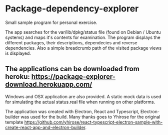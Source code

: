 # Package-dependency-explorer
Small sample program for personal exercise. 

The app searches for the var/lib/dpkg/status file (found on Debian / Ubuntu systems) and maps it's contents for examination. The program displays the different packages, their descriptions, dependecies and reverse dependencies. Also a simple breadcrumb path of the visited package views is displayed.


## The applications can be downloaded from heroku: https://package-explorer-download.herokuapp.com/
Windows and OSX application are also provided. A static mock data is used for simulating the actual status.real file when running on other platforms.

The application was created with Electron, React and Typescript, Electron-builder was used for the build. Many thanks goes to Yhirose for the original template https://github.com/yhirose/react-typescript-electron-sample-with-create-react-app-and-electron-builder.
